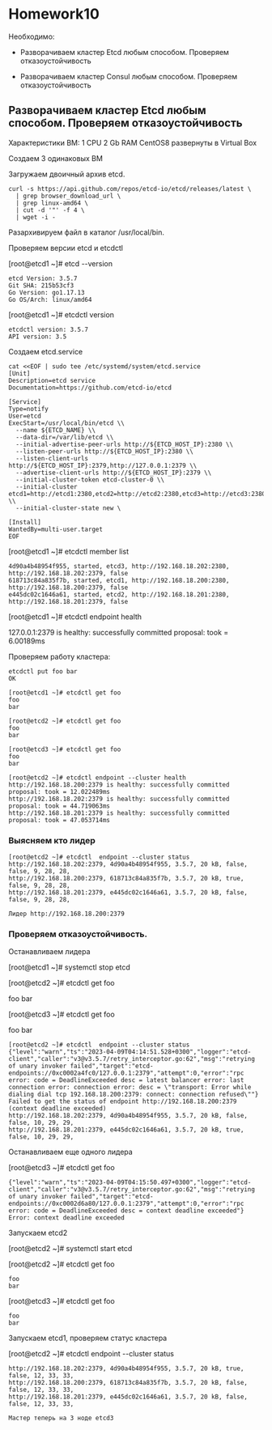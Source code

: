 # Homework10

Необходимо:

- Разворачиваем кластер Etcd любым способом. Проверяем отказоустойчивость

- Разворачиваем кластер Consul любым способом. Проверяем отказоустойчивость

## Разворачиваем кластер Etcd любым способом. Проверяем отказоустойчивость

Характеристики ВМ: 1 CPU 2 Gb RAM CentOS8 развернуты в Virtual Box

Создаем 3 одинаковых ВМ

Загружаем двоичный архив etcd.

    curl -s https://api.github.com/repos/etcd-io/etcd/releases/latest \
      | grep browser_download_url \
      | grep linux-amd64 \
      | cut -d '"' -f 4 \
      | wget -i -

Разархивируем файл в каталог /usr/local/bin.

Проверяем версии etcd и etcdctl

[root@etcd1 ~]# etcd --version

    etcd Version: 3.5.7
    Git SHA: 215b53cf3
    Go Version: go1.17.13
    Go OS/Arch: linux/amd64

[root@etcd1 ~]# etcdctl version

    etcdctl version: 3.5.7
    API version: 3.5

Создаем etcd.service

    cat <<EOF | sudo tee /etc/systemd/system/etcd.service
    [Unit]
    Description=etcd service
    Documentation=https://github.com/etcd-io/etcd

    [Service]
    Type=notify
    User=etcd
    ExecStart=/usr/local/bin/etcd \\
      --name ${ETCD_NAME} \\
      --data-dir=/var/lib/etcd \\
      --initial-advertise-peer-urls http://${ETCD_HOST_IP}:2380 \\
      --listen-peer-urls http://${ETCD_HOST_IP}:2380 \\
      --listen-client-urls http://${ETCD_HOST_IP}:2379,http://127.0.0.1:2379 \\
      --advertise-client-urls http://${ETCD_HOST_IP}:2379 \\
      --initial-cluster-token etcd-cluster-0 \\
      --initial-cluster etcd1=http://etcd1:2380,etcd2=http://etcd2:2380,etcd3=http://etcd3:2380 \\
      --initial-cluster-state new \

    [Install]
    WantedBy=multi-user.target
    EOF

[root@etcd1 ~]# etcdctl member list

    4d90a4b48954f955, started, etcd3, http://192.168.18.202:2380, http://192.168.18.202:2379, false
    618713c84a835f7b, started, etcd1, http://192.168.18.200:2380, http://192.168.18.200:2379, false
    e445dc02c1646a61, started, etcd2, http://192.168.18.201:2380, http://192.168.18.201:2379, false


[root@etcd1 ~]# etcdctl  endpoint health

127.0.0.1:2379 is healthy: successfully committed proposal: took = 6.00189ms


Проверяем работу кластера:

    etcdctl put foo bar
    OK

    [root@etcd1 ~]# etcdctl get foo
    foo
    bar

    [root@etcd2 ~]# etcdctl get foo
    foo
    bar

    [root@etcd3 ~]# etcdctl get foo
    foo
    bar

    [root@etcd2 ~]# etcdctl endpoint --cluster health
    http://192.168.18.200:2379 is healthy: successfully committed proposal: took = 12.022489ms
    http://192.168.18.202:2379 is healthy: successfully committed proposal: took = 44.719063ms
    http://192.168.18.201:2379 is healthy: successfully committed proposal: took = 47.053714ms


### Выясняем кто лидер


    [root@etcd2 ~]# etcdctl  endpoint --cluster status
    http://192.168.18.202:2379, 4d90a4b48954f955, 3.5.7, 20 kB, false, false, 9, 28, 28,
    http://192.168.18.200:2379, 618713c84a835f7b, 3.5.7, 20 kB, true, false, 9, 28, 28,
    http://192.168.18.201:2379, e445dc02c1646a61, 3.5.7, 20 kB, false, false, 9, 28, 28,

    Лидер http://192.168.18.200:2379

  ### Проверяем отказоустойчивость. 
  Останавливаем лидера

  [root@etcd1 ~]# systemctl stop etcd
  
[root@etcd2 ~]# etcdctl get foo

foo
bar

[root@etcd3 ~]# etcdctl get foo

foo
bar

    [root@etcd2 ~]# etcdctl  endpoint --cluster status
    {"level":"warn","ts":"2023-04-09T04:14:51.528+0300","logger":"etcd-client","caller":"v3@v3.5.7/retry_interceptor.go:62","msg":"retrying of unary invoker failed","target":"etcd-endpoints://0xc0002a4fc0/127.0.0.1:2379","attempt":0,"error":"rpc error: code = DeadlineExceeded desc = latest balancer error: last connection error: connection error: desc = \"transport: Error while dialing dial tcp 192.168.18.200:2379: connect: connection refused\""}
    Failed to get the status of endpoint http://192.168.18.200:2379 (context deadline exceeded)
    http://192.168.18.202:2379, 4d90a4b48954f955, 3.5.7, 20 kB, false, false, 10, 29, 29,
    http://192.168.18.201:2379, e445dc02c1646a61, 3.5.7, 20 kB, true, false, 10, 29, 29,


 Останавливаем еще одного лидера

 [root@etcd3 ~]# etcdctl get foo

    {"level":"warn","ts":"2023-04-09T04:15:50.497+0300","logger":"etcd-client","caller":"v3@v3.5.7/retry_interceptor.go:62","msg":"retrying of unary invoker failed","target":"etcd-endpoints://0xc0002d6a80/127.0.0.1:2379","attempt":0,"error":"rpc error: code = DeadlineExceeded desc = context deadline exceeded"}
    Error: context deadline exceeded

Запускаем etcd2

[root@etcd2 ~]# systemctl start etcd

[root@etcd2 ~]# etcdctl get foo

    foo
    bar

[root@etcd3 ~]# etcdctl get foo

    foo
    bar

Запускаем etcd1, проверяем статус кластера

[root@etcd2 ~]# etcdctl  endpoint --cluster status

    http://192.168.18.202:2379, 4d90a4b48954f955, 3.5.7, 20 kB, true, false, 12, 33, 33,
    http://192.168.18.200:2379, 618713c84a835f7b, 3.5.7, 20 kB, false, false, 12, 33, 33,
    http://192.168.18.201:2379, e445dc02c1646a61, 3.5.7, 20 kB, false, false, 12, 33, 33,

    Мастер теперь на 3 ноде etcd3












